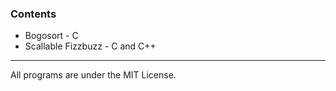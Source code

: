 ### Contents
- Bogosort - C
- Scallable Fizzbuzz - C and C++
---
All programs are under the MIT License.
